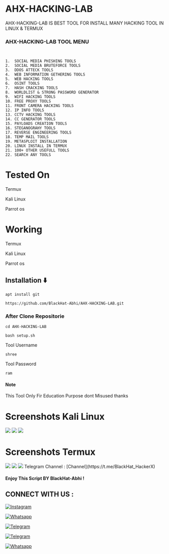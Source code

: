 # AHX-HACKING-LAB

AHX-HACKING-LAB IS BEST TOOL FOR INSTALL MANY HACKING TOOL IN LINUX & TERMUX 

### AHX-HACKING-LAB TOOL MENU 

```


1.  SOCIAL MEDIA PHISHING TOOLS
2.  SOCIAL MEDIA BRUTEFORCE TOOLS
3.  DDOS ATTECK TOOLS
4.  WEB INFORMATION GETHERING TOOLS
5.  WEB HACKING TOOLS
6.  OSINT TOOLS
7.  HASH CRACKING TOOLS
8.  WORLDLIST & STRONG PASSWORD GENERATOR 
9.  WIFI HACKING TOOLS 
10. FREE PROXY TOOLS 
11. FRONT CAMERA HACKING TOOLS
12. IP INFO TOOLS
13. CCTV HACKING TOOLS 
14. CC GENERATOR TOOLS 
15. PAYLOADS CREATION TOOLS
16. STEGANOGRAHY TOOLS 
17. REVERSE ENGINEERING TOOLS
18. TEMP MAIL TOOLS 
19. METASPLOIT INSTALLATION 
20. LINUX INSTALL IN TERMUX 
21. 100+ OTHER USEFULL TOOLS 
22. SEARCH ANY TOOLS

```
# Tested On

Termux

Kali Linux

Parrot os

# Working

Termux

Kali Linux

Parrot os

## Installation ⬇️


`apt install git`


`https://github.com/BlackHat-Abhi/AHX-HACKING-LAB.git`


### After Clone Repositorie

`cd AHX-HACKING-LAB`


 `bash setup.sh`

 
 Tool Username

 ```shree```


 Tool Password

 ```ram```


 #### Note 

This Tool Only Fir Education Purpose dont Misused thanks 
# Screenshots Kali Linux 

<img src="src/1.png">

<img src="src/2.png">

<img src="src/3.png">

# Screenshots Termux 

<img src="src/4.png">

<img src="src/5.png">

<img src="src/6.png">
 Telegram Channel : [Channel](https://t.me/BlackHat_HackerX)

#### Enjoy This Script BY BlackHat-Abhi !

## CONNECT WITH US :


[![Instagram](https://img.shields.io/badge/INSTALGRAM-FOLLOW-red?style=for-the-badge&logo=instagram)](https://instagram.com/blackhat_abhi)


[![Whatsapp](https://img.shields.io/badge/WHATSAPP-CHANNEL-red?style=for-the-badge&logo=whatsapp)](https://bitly.ws/38Tf6)


[![Telegram](https://img.shields.io/badge/TELEGRAM-GROUP-red?style=for-the-badge&logo=telegram)](https://t.me/HackerX_Termux_Help)

[![Telegram](https://img.shields.io/badge/TELEGRAM-CHANNEL-red?style=for-the-badge&logo=telegram)](https://t.me/Blackhat_HackerX)

[![Whatsapp](https://img.shields.io/badge/WHATSAPP-JOINGROUP-red?style=for-the-badge&logo=whatsapp)](https://bit.ly/3LiuRV9)

  



